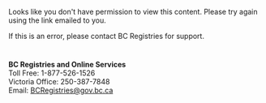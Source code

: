 Looks like you don't have permission to view this content. Please try again using the link emailed to you.

If this is an error, please contact BC Registries for support. <br>
#
**BC Registries and Online Services** <br>
Toll Free: 1-877-526-1526<br>
Victoria Office: 250-387-7848<br>
Email: BCRegistries@gov.bc.ca<br>
